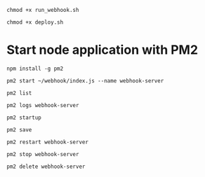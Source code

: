 `chmod +x run_webhook.sh`

`chmod +x deploy.sh`

# Start node application with PM2
`npm install -g pm2`

`pm2 start ~/webhook/index.js --name webhook-server`

`pm2 list`

`pm2 logs webhook-server`

`pm2 startup`

`pm2 save`


`pm2 restart webhook-server`

`pm2 stop webhook-server`

`pm2 delete webhook-server`
